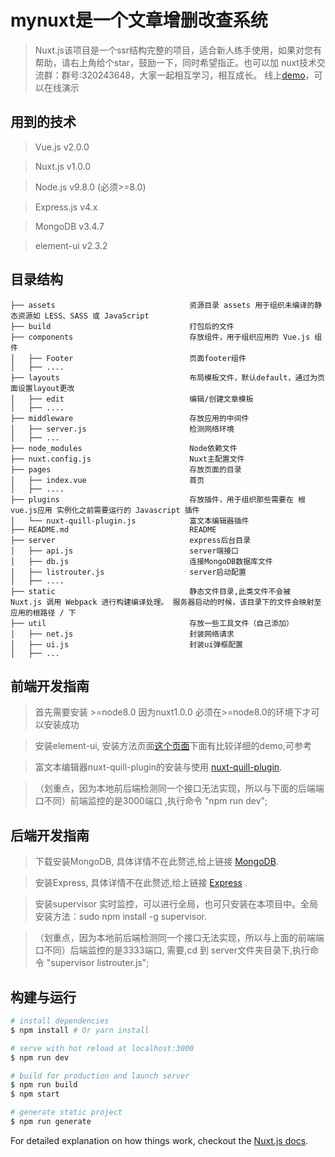 # mynuxt是一个文章增删改查系统

> Nuxt.js该项目是一个ssr结构完整的项目，适合新人练手使用，如果对您有帮助，请右上角给个star，鼓励一下，同时希望指正。也可以加 nuxt技术交流群：群号:320243648，大家一起相互学习，相互成长。
> 线上[demo](http://39.107.246.220:3389/login)，可以在线演示


## 用到的技术

> Vue.js v2.0.0

> Nuxt.js v1.0.0

> Node.js v9.8.0 (必须>=8.0)

> Express.js v4.x

> MongoDB v3.4.7

> element-ui v2.3.2


## 目录结构

```
├── assets                              资源目录 assets 用于组织未编译的静态资源如 LESS、SASS 或 JavaScript
├── build                               打包后的文件
├── components                          存放组件，用于组织应用的 Vue.js 组件
│   ├── Footer                          页面footer组件
│   ├── ....
├── layouts                             布局模板文件，默认default，通过为页面设置layout更改
│   ├── edit                            编辑/创建文章模板
│   ├── ....
├── middleware                          存放应用的中间件
│   ├── server.js                       检测网络环境
│   ├── ...
├── node_modules                        Node依赖文件
├── nuxt.config.js                      Nuxt主配置文件
├── pages                               存放页面的目录
│   ├── index.vue                       首页
│   ├── ....
├── plugins                             存放插件，用于组织那些需要在 根vue.js应用 实例化之前需要运行的 Javascript 插件
│   └── nuxt-quill-plugin.js            富文本编辑器插件
├── README.md                           README
├── server                              express后台目录
│   ├── api.js                          server端接口
│   ├── db.js                           连接MongoDB数据库文件
│   ├── listrouter.js                   server启动配置
│   ├── ....
├── static                              静态文件目录,此类文件不会被 Nuxt.js 调用 Webpack 进行构建编译处理。 服务器启动的时候，该目录下的文件会映射至应用的根路径 / 下
├── util                                存放一些工具文件（自己添加）
│   ├── net.js                          封装网络请求
│   ├── ui.js                           封装ui弹框配置
│   ├── ...
```


## 前端开发指南

> 首先需要安装 >=node8.0 因为nuxt1.0.0 必须在>=node8.0的环境下才可以安装成功

> 安装element-ui, 安装方法页面[这个页面](http://element.eleme.io/#/zh-CN/component/quickstart)下面有比较详细的demo,可参考

> 富文本编辑器nuxt-quill-plugin的安装与使用 [nuxt-quill-plugin](https://github.com/surmon-china/vue-quill-editor).

> （划重点，因为本地前后端检测同一个接口无法实现，所以与下面的后端端口不同）前端监控的是3000端口 ,执行命令 "npm run dev";



## 后端开发指南

> 下载安装MongoDB, 具体详情不在此赘述,给上链接 [MongoDB](https://www.mongodb.com/download-center?jmp=nav#atlas).

> 安装Express, 具体详情不在此赘述,给上链接 [Express](http://expressjs.com/zh-cn/4x/api.html) .

> 安装supervisor 实时监控，可以进行全局，也可只安装在本项目中。全局安装方法：sudo npm install -g supervisor.

> （划重点，因为本地前后端检测同一个接口无法实现，所以与上面的前端端口不同）后端监控的是3333端口, 需要,cd 到 server文件夹目录下,执行命令 "supervisor listrouter.js";


## 构建与运行

``` bash
# install dependencies
$ npm install # Or yarn install

# serve with hot reload at localhost:3000
$ npm run dev

# build for production and launch server
$ npm run build
$ npm start

# generate static project
$ npm run generate
```

For detailed explanation on how things work, checkout the [Nuxt.js docs](https://github.com/nuxt/nuxt.js).

